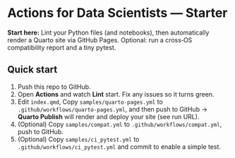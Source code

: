 # Actions for Data Scientists — Starter

**Start here:** Lint your Python files (and notebooks), then automatically render a Quarto site via GitHub Pages. Optional: run a cross‑OS compatibility report and a tiny pytest.

## Quick start
1. Push this repo to GitHub.
2. Open **Actions** and watch **Lint** start. Fix any issues so it turns green.
3. Edit `index.qmd`, Copy `samples/quarto-pages.yml` to `.github/workflows/quarto-pages.yml`, and then push to GitHub → **Quarto Publish** will render and deploy your site (see run URL).
4. (Optional) Copy `samples/compat.yml` to `.github/workflows/compat.yml`, push to GitHub.
5. (Optional) Copy `samples/ci_pytest.yml` to `.github/workflows/ci_pytest.yml` and commit to enable a simple test.
